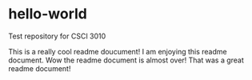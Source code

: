 # hello-world
Test repository for CSCI 3010

This is a really cool readme doucument! I am enjoying this readme document.
Wow the readme document is almost over!
That was a great readme document!
